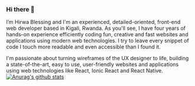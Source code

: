 ### Hi there 👋
I’m Hirwa Blessing and I'm an experienced, detailed-oriented, front-end web developer based in Kigali, Rwanda. As you'll see, I have four years of hands-on experience efficiently coding fun, creative and fast websites and applications using modern web technologies. I try to leave every snippet of code I touch more readable and even accessible than I found it.

I'm passionate about turning wireframes of the UX designer to life, building a state-of-the-art, easy to use, user-friendly websites and applications using web technologies like React, Ionic React and React Native.
[![Anurag's github stats](https://github-readme-stats.vercel.app/api?username=hirwablessing)](https://github.com/anuraghazra/github-readme-stats)

